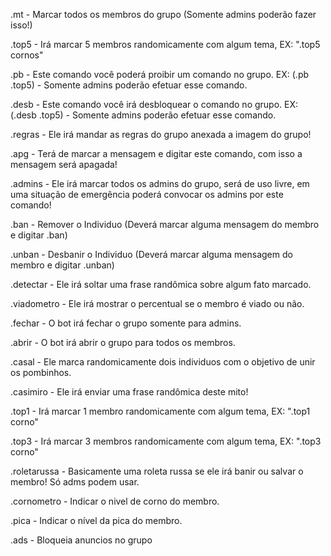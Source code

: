 .mt - Marcar todos os membros do grupo (Somente admins poderão fazer isso!)

.top5 - Irá marcar 5 membros randomicamente com algum tema, EX: ".top5 cornos"

.pb - Este comando você poderá proibir um comando no grupo. EX: (.pb .top5) - Somente admins poderão efetuar esse comando.

.desb - Este comando você irá desbloquear o comando no grupo. EX: (.desb .top5) - Somente admins poderão efetuar esse comando.

.regras - Ele irá mandar as regras do grupo anexada a imagem do grupo!

.apg - Terá de marcar a mensagem e digitar este comando, com isso a mensagem será apagada!

.admins - Ele irá marcar todos os admins do grupo, será de uso livre, em uma situação de emergência poderá convocar os admins por este comando!

.ban - Remover o Individuo (Deverá marcar alguma mensagem do membro e digitar .ban)

.unban - Desbanir o Individuo (Deverá marcar alguma mensagem do membro e digitar .unban)

.detectar - Ele irá soltar uma frase randômica sobre algum fato marcado.

.viadometro - Ele irá mostrar o percentual se o membro é viado ou não.

.fechar - O bot irá fechar o grupo somente para admins.

.abrir - O bot irá abrir o grupo para todos os membros.

.casal - Ele marca randomicamente dois individuos com o objetivo de unir os pombinhos.

.casimiro - Ele irá enviar uma frase randômica deste mito!

.top1 - Irá marcar 1 membro randomicamente com algum tema, EX: ".top1 corno"

.top3 - Irá marcar 3 membros randomicamente com algum tema, EX: ".top3 corno"

.roletarussa - Basicamente uma roleta russa se ele irá banir ou salvar o membro! Só adms podem usar.

.cornometro - Indicar o nivel de corno do membro.

.pica - Indicar o nível da pica do membro.

.ads - Bloqueia anuncios no grupo